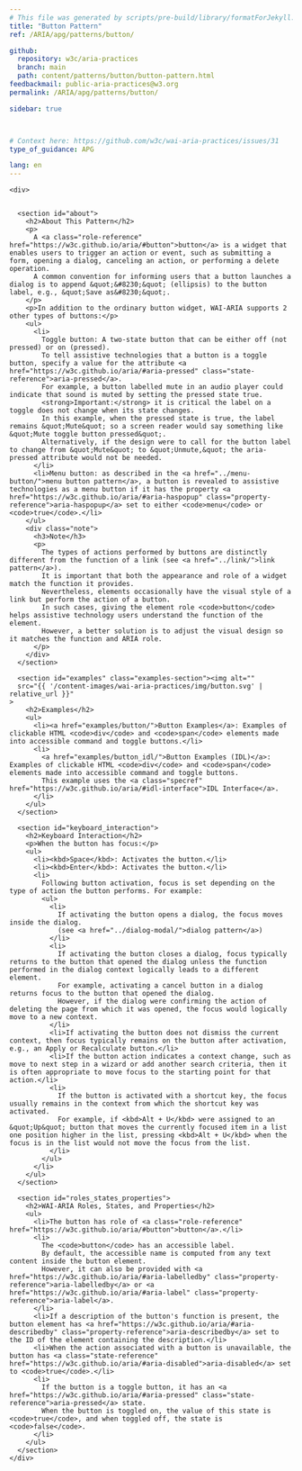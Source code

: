 ```yaml
---
# This file was generated by scripts/pre-build/library/formatForJekyll.js
title: "Button Pattern"
ref: /ARIA/apg/patterns/button/

github:
  repository: w3c/aria-practices
  branch: main
  path: content/patterns/button/button-pattern.html
feedbackmail: public-aria-practices@w3.org
permalink: /ARIA/apg/patterns/button/

sidebar: true



# Context here: https://github.com/w3c/wai-aria-practices/issues/31
type_of_guidance: APG

lang: en
---
```

<meta charset="UTF-8" />
<meta content="width=device-width, initial-scale=1.0" name="viewport" />
<title>Button Pattern</title>

<script src="../../shared/js/highlight.pack.js"></script>
<script src="../../shared/js/app.js"></script>
<script src="../../shared/js/skipto.js"></script>


<link 
  rel="stylesheet"
  href="{{ '/content-assets/wai-aria-practices/styles.css' | relative_url }}"
>
<!-- Code highlighting styles -->
<link 
  rel="stylesheet"
  href="{{ '/ARIA/apg/shared/css/github.css' | relative_url }}"
>

<script>
const addBodyClass = undefined;
const enableSidebar = true;
if (addBodyClass) document.body.classList.add(addBodyClass);
if (enableSidebar) document.body.classList.add('has-sidebar');
</script>
    

<script>
    const parentPage = window.location.pathname.match(
      /\/(patterns|practices)\//
    )?.[1];
    if (parentPage) {
      const parentHref = 'a[href*="' + parentPage + '"]';
      document.querySelector(parentHref).classList.add('active');
    }
  </script>
<div>

    <div>
      

      <section id="about">
        <h2>About This Pattern</h2>
        <p>
          A <a class="role-reference" href="https://w3c.github.io/aria/#button">button</a> is a widget that enables users to trigger an action or event, such as submitting a form, opening a dialog, canceling an action, or performing a delete operation.
          A common convention for informing users that a button launches a dialog is to append &quot;&#8230;&quot; (ellipsis) to the button label, e.g., &quot;Save as&#8230;&quot;.
        </p>
        <p>In addition to the ordinary button widget, WAI-ARIA supports 2 other types of buttons:</p>
        <ul>
          <li>
            Toggle button: A two-state button that can be either off (not pressed) or on (pressed).
            To tell assistive technologies that a button is a toggle button, specify a value for the attribute <a href="https://w3c.github.io/aria/#aria-pressed" class="state-reference">aria-pressed</a>.
            For example, a button labelled mute in an audio player could indicate that sound is muted by setting the pressed state true.
            <strong>Important:</strong> it is critical the label on a toggle does not change when its state changes.
            In this example, when the pressed state is true, the label remains &quot;Mute&quot; so a screen reader would say something like &quot;Mute toggle button pressed&quot;.
            Alternatively, if the design were to call for the button label to change from &quot;Mute&quot; to &quot;Unmute,&quot; the aria-pressed attribute would not be needed.
          </li>
          <li>Menu button: as described in the <a href="../menu-button/">menu button pattern</a>, a button is revealed to assistive technologies as a menu button if it has the property <a href="https://w3c.github.io/aria/#aria-haspopup" class="property-reference">aria-haspopup</a> set to either <code>menu</code> or <code>true</code>.</li>
        </ul>
        <div class="note">
          <h3>Note</h3>
          <p>
            The types of actions performed by buttons are distinctly different from the function of a link (see <a href="../link/">link pattern</a>).
            It is important that both the appearance and role of a widget match the function it provides.
            Nevertheless, elements occasionally have the visual style of a link but perform the action of a button.
            In such cases, giving the element role <code>button</code> helps assistive technology users understand the function of the element.
            However, a better solution is to adjust the visual design so it matches the function and ARIA role.
          </p>
        </div>
      </section>

      <section id="examples" class="examples-section"><img alt="" 
      src="{{ '/content-images/wai-aria-practices/img/button.svg' | relative_url }}"
    >
        <h2>Examples</h2>
        <ul>
          <li><a href="examples/button/">Button Examples</a>: Examples of clickable HTML <code>div</code> and <code>span</code> elements made into accessible command and toggle buttons.</li>
          <li>
            <a href="examples/button_idl/">Button Examples (IDL)</a>: Examples of clickable HTML <code>div</code> and <code>span</code> elements made into accessible command and toggle buttons.
            This example uses the <a class="specref" href="https://w3c.github.io/aria/#idl-interface">IDL Interface</a>.
          </li>
        </ul>
      </section>

      <section id="keyboard_interaction">
        <h2>Keyboard Interaction</h2>
        <p>When the button has focus:</p>
        <ul>
          <li><kbd>Space</kbd>: Activates the button.</li>
          <li><kbd>Enter</kbd>: Activates the button.</li>
          <li>
            Following button activation, focus is set depending on the type of action the button performs. For example:
            <ul>
              <li>
                If activating the button opens a dialog, the focus moves inside the dialog.
                (see <a href="../dialog-modal/">dialog pattern</a>)
              </li>
              <li>
                If activating the button closes a dialog, focus typically returns to the button that opened the dialog unless the function performed in the dialog context logically leads to a different element.
                For example, activating a cancel button in a dialog returns focus to the button that opened the dialog.
                However, if the dialog were confirming the action of deleting the page from which it was opened, the focus would logically move to a new context.
              </li>
              <li>If activating the button does not dismiss the current context, then focus typically remains on the button after activation, e.g., an Apply or Recalculate button.</li>
              <li>If the button action indicates a context change, such as move to next step in a wizard or add another search criteria, then it is often appropriate to move focus to the starting point for that action.</li>
              <li>
                If the button is activated with a shortcut key, the focus usually remains in the context from which the shortcut key was activated.
                For example, if <kbd>Alt + U</kbd> were assigned to an &quot;Up&quot; button that moves the currently focused item in a list one position higher in the list, pressing <kbd>Alt + U</kbd> when the focus is in the list would not move the focus from the list.
              </li>
            </ul>
          </li>
        </ul>
      </section>

      <section id="roles_states_properties">
        <h2>WAI-ARIA Roles, States, and Properties</h2>
        <ul>
          <li>The button has role of <a class="role-reference" href="https://w3c.github.io/aria/#button">button</a>.</li>
          <li>
            The <code>button</code> has an accessible label.
            By default, the accessible name is computed from any text content inside the button element.
            However, it can also be provided with <a href="https://w3c.github.io/aria/#aria-labelledby" class="property-reference">aria-labelledby</a> or <a href="https://w3c.github.io/aria/#aria-label" class="property-reference">aria-label</a>.
          </li>
          <li>If a description of the button's function is present, the button element has <a href="https://w3c.github.io/aria/#aria-describedby" class="property-reference">aria-describedby</a> set to the ID of the element containing the description.</li>
          <li>When the action associated with a button is unavailable, the button has <a class="state-reference" href="https://w3c.github.io/aria/#aria-disabled">aria-disabled</a> set to <code>true</code>.</li>
          <li>
            If the button is a toggle button, it has an <a href="https://w3c.github.io/aria/#aria-pressed" class="state-reference">aria-pressed</a> state.
            When the button is toggled on, the value of this state is <code>true</code>, and when toggled off, the state is <code>false</code>.
          </li>
        </ul>
      </section>
    </div>
  
</div>
<script 
  src="{{ '/ARIA/apg/shared/js/skipto.js' | relative_url }}"
></script>
